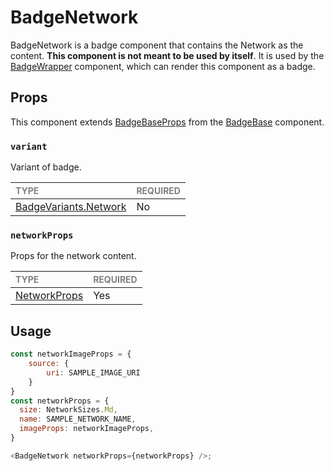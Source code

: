 # BadgeNetwork

BadgeNetwork is a badge component that contains the Network as the content. **This component is not meant to be used by itself**. It is used by the [BadgeWrapper](../../../BadgeWrapper/BadgeWrapper.tsx) component, which can render this component as a badge.

## Props

This component extends [BadgeBaseProps](../../foundation/BadgeBase/BadgeBase.types.ts) from the [BadgeBase](../../foundation/BadgeBase/BadgeBase.tsx) component.

### `variant`

Variant of badge.

| <span style="color:gray;font-size:14px">TYPE</span> | <span style="color:gray;font-size:14px">REQUIRED</span> |
| :-------------------------------------------------- | :------------------------------------------------------ |
| [BadgeVariants.Network](../../Badge.types.ts)                                           | No                                                     |

### `networkProps`

Props for the network content.

| <span style="color:gray;font-size:14px">TYPE</span> | <span style="color:gray;font-size:14px">REQUIRED</span> |
| :-------------------------------------------------- | :------------------------------------------------------ |
| [NetworkProps](../../../../Networks/Network/Network.types.ts)                                              | Yes                                                     |


## Usage

```javascript
const networkImageProps = {
    source: {
        uri: SAMPLE_IMAGE_URI
    }
}
const networkProps = {
  size: NetworkSizes.Md,
  name: SAMPLE_NETWORK_NAME,
  imageProps: networkImageProps,
}

<BadgeNetwork networkProps={networkProps} />;
```
